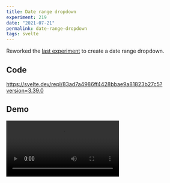 ```yaml
---
title: Date range dropdown
experiment: 219
date: "2021-07-21"
permalink: date-range-dropdown
tags: svelte
---
```


Reworked the [last experiment](/posts/calendar-date-range-picker) to create a date range dropdown.

## Code

https://svelte.dev/repl/83ad7a4986ff4428bbae9a81823b27c5?version=3.39.0

## Demo

<video controls src="https://res.cloudinary.com/dzwnkx0mk/video/upload/v1626880778/1000experiments.dev/calendar-range-dropdown_gyoyai.mp4"/>

## Notes

- Maybe it can use a crossfade animation when changing months?
